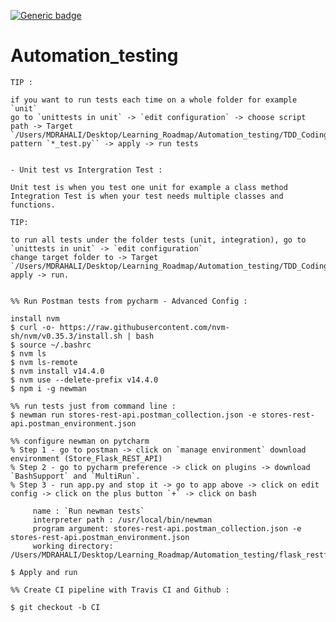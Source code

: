 [![Generic badge](https://img.shields.io/badge/Travis_CI-valide-<COLOR>.svg)](https://shields.io/)

# Automation_testing

    TIP :

    if you want to run tests each time on a whole folder for example `unit`
    go to `unittests in unit` -> `edit configuration` -> choose script path -> Target `/Users/MDRAHALI/Desktop/Learning_Roadmap/Automation_testing/TDD_Coding/tests/unit/
    pattern `*_test.py`` -> apply -> run tests


    - Unit test vs Intergration Test :

    Unit test is when you test one unit for example a class method
    Integration Test is when your test needs multiple classes and functions.

    TIP:

    to run all tests under the folder tests (unit, integration), go to `unittests in unit` -> `edit configuration`
    change target folder to -> Target `/Users/MDRAHALI/Desktop/Learning_Roadmap/Automation_testing/TDD_Coding/tests/
    apply -> run.


    %% Run Postman tests from pycharm - Advanced Config :

    install nvm
    $ curl -o- https://raw.githubusercontent.com/nvm-sh/nvm/v0.35.3/install.sh | bash
    $ source ~/.bashrc
    $ nvm ls
    $ nvm ls-remote
    $ nvm install v14.4.0
    $ nvm use --delete-prefix v14.4.0
    $ npm i -g newman

    %% run tests just from command line :
    $ newman run stores-rest-api.postman_collection.json -e stores-rest-api.postman_environment.json

    %% configure newman on pytcharm
    % Step 1 - go to postman -> click on `manage environment` download environment (Store_Flask_REST_API)
    % Step 2 - go to pycharm preference -> click on plugins -> download `BashSupport` and `MultiRun`.
    % Step 3 - run app.py and stop it -> go to app above -> click on edit config -> click on the plus button `+` -> click on bash

         name : `Run newman tests`
         interpreter path : /usr/local/bin/newman
         program argument: stores-rest-api.postman_collection.json -e stores-rest-api.postman_environment.json
         working directory: /Users/MDRAHALI/Desktop/Learning_Roadmap/Automation_testing/flask_restful_api

    $ Apply and run

    %% Create CI pipeline with Travis CI and Github :

    $ git checkout -b CI
